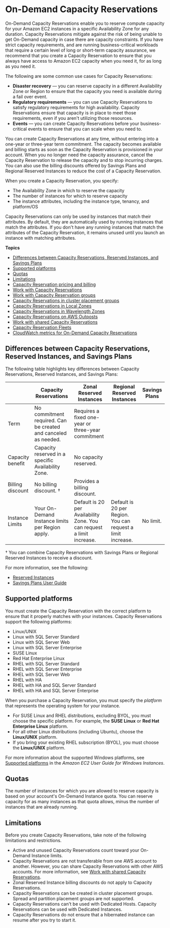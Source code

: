 # On\-Demand Capacity Reservations<a name="ec2-capacity-reservations"></a>

On\-Demand Capacity Reservations enable you to reserve compute capacity for your Amazon EC2 instances in a specific Availability Zone for any duration\. Capacity Reservations mitigate against the risk of being unable to get On\-Demand capacity in case there are capacity constraints\. If you have strict capacity requirements, and are running business\-critical workloads that require a certain level of long or short\-term capacity assurance, we recommend that you create a Capacity Reservation to ensure that you always have access to Amazon EC2 capacity when you need it, for as long as you need it\.

The following are some common use cases for Capacity Reservations:
+ **Disaster recovery** — you can reserve capacity in a different Availability Zone or Region to ensure that the capacity you need is available during a fail over event\. 
+ **Regulatory requirements** — you can use Capacity Reservations to satisfy regulatory requirements for high availability\. Capacity Reservations ensure that capacity is in place to meet those requirements, even if you aren't utilizing those resources\. 
+ **Events** — you can create Capacity Reservations before your business\-critical events to ensure that you can scale when you need to\.

You can create Capacity Reservations at any time, without entering into a one\-year or three\-year term commitment\. The capacity becomes available and billing starts as soon as the Capacity Reservation is provisioned in your account\. When you no longer need the capacity assurance, cancel the Capacity Reservation to release the capacity and to stop incurring charges\. You can also use the billing discounts offered by Savings Plans and Regional Reserved Instances to reduce the cost of a Capacity Reservation\.

When you create a Capacity Reservation, you specify:
+ The Availability Zone in which to reserve the capacity
+ The number of instances for which to reserve capacity
+ The instance attributes, including the instance type, tenancy, and platform/OS

Capacity Reservations can only be used by instances that match their attributes\. By default, they are automatically used by running instances that match the attributes\. If you don't have any running instances that match the attributes of the Capacity Reservation, it remains unused until you launch an instance with matching attributes\.

**Topics**
+ [Differences between Capacity Reservations, Reserved Instances, and Savings Plans](#capacity-reservations-differences)
+ [Supported platforms](#capacity-reservations-platforms)
+ [Quotas](#capacity-reservations-limits)
+ [Limitations](#capacity-reservations-limitations)
+ [Capacity Reservation pricing and billing](capacity-reservations-pricing-billing.md)
+ [Work with Capacity Reservations](capacity-reservations-using.md)
+ [Work with Capacity Reservation groups](create-cr-group.md)
+ [Capacity Reservations in cluster placement groups](cr-cpg.md)
+ [Capacity Reservations in Local Zones](capacity-reservations-localzones.md)
+ [Capacity Reservations in Wavelength Zones](capacity-reservations-wavelengthzones.md)
+ [Capacity Reservations on AWS Outposts](capacity-reservations-outposts.md)
+ [Work with shared Capacity Reservations](capacity-reservation-sharing.md)
+ [Capacity Reservation Fleets](cr-fleets.md)
+ [CloudWatch metrics for On\-Demand Capacity Reservations](capacity-reservation-cw-metrics.md)

## Differences between Capacity Reservations, Reserved Instances, and Savings Plans<a name="capacity-reservations-differences"></a>

The following table highlights key differences between Capacity Reservations, Reserved Instances, and Savings Plans:


|  | Capacity Reservations | Zonal Reserved Instances | Regional Reserved Instances | Savings Plans | 
| --- | --- | --- | --- | --- | 
| Term | No commitment required\. Can be created and canceled as needed\. | Requires a fixed one\-year or three\-year commitment | 
| Capacity benefit | Capacity reserved in a specific Availability Zone\. | No capacity reserved\. | 
| Billing discount | No billing discount\. † | Provides a billing discount\. | 
| Instance Limits | Your On\-Demand Instance limits per Region apply\. | Default is 20 per Availability Zone\. You can request a limit increase\. | Default is 20 per Region\. You can request a limit increase\. | No limit\. | 

† You can combine Capacity Reservations with Savings Plans or Regional Reserved Instances to receive a discount\.

For more information, see the following:
+ [Reserved Instances](ec2-reserved-instances.md)
+ [Savings Plans User Guide](https://docs.aws.amazon.com/savingsplans/latest/userguide/)

## Supported platforms<a name="capacity-reservations-platforms"></a>

You must create the Capacity Reservation with the correct platform to ensure that it properly matches with your instances\. Capacity Reservations support the following platforms:
+ Linux/UNIX
+ Linux with SQL Server Standard
+ Linux with SQL Server Web
+ Linux with SQL Server Enterprise
+ SUSE Linux
+ Red Hat Enterprise Linux
+ RHEL with SQL Server Standard
+ RHEL with SQL Server Enterprise
+ RHEL with SQL Server Web
+ RHEL with HA
+ RHEL with HA and SQL Server Standard
+ RHEL with HA and SQL Server Enterprise

When you purchase a Capacity Reservation, you must specify the *platform* that represents the operating system for your instance\.
+ For SUSE Linux and RHEL distributions, excluding BYOL, you must choose the specific platform\. For example, the **SUSE Linux** or **Red Hat Enterprise Linux** platform\.
+ For all other Linux distributions \(including Ubuntu\), choose the **Linux/UNIX** platform\.
+ If you bring your existing RHEL subscription \(BYOL\), you must choose the **Linux/UNIX** platform\.

 For more information about the supported Windows platforms, see [ Supported platforms](https://docs.aws.amazon.com/AWSEC2/latest/WindowsGuide/ec2-capacity-reservations.html#capacity-reservations-platforms) in the *Amazon EC2 User Guide for Windows Instances*\. 

## Quotas<a name="capacity-reservations-limits"></a>

The number of instances for which you are allowed to reserve capacity is based on your account's On\-Demand Instance quota\. You can reserve capacity for as many instances as that quota allows, minus the number of instances that are already running\.

## Limitations<a name="capacity-reservations-limitations"></a>

Before you create Capacity Reservations, take note of the following limitations and restrictions\.
+ Active and unused Capacity Reservations count toward your On\-Demand Instance limits\.
+ Capacity Reservations are not transferable from one AWS account to another\. However, you can share Capacity Reservations with other AWS accounts\. For more information, see [Work with shared Capacity Reservations](capacity-reservation-sharing.md)\.
+ Zonal Reserved Instance billing discounts do not apply to Capacity Reservations\.
+ Capacity Reservations can be created in cluster placement groups\. Spread and partition placement groups are not supported\.
+ Capacity Reservations can't be used with Dedicated Hosts\. Capacity Reservations can be used with Dedicated Instances\.
+ Capacity Reservations do not ensure that a hibernated instance can resume after you try to start it\.